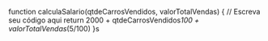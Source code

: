 function calculaSalario(qtdeCarrosVendidos, valorTotalVendas) {
 // Escreva seu código aqui
  return 2000 + qtdeCarrosVendidos*100 + valorTotalVendas*(5/100)
}s